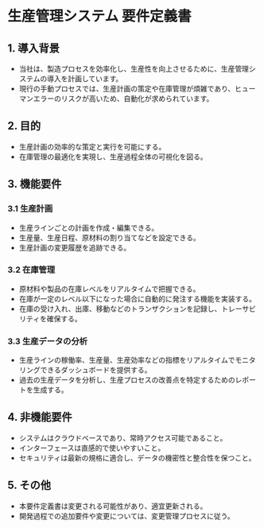 # 生産管理システム 要件定義書

## 1. 導入背景
- 当社は、製造プロセスを効率化し、生産性を向上させるために、生産管理システムの導入を計画しています。
- 現行の手動プロセスでは、生産計画の策定や在庫管理が煩雑であり、ヒューマンエラーのリスクが高いため、自動化が求められています。

## 2. 目的
- 生産計画の効率的な策定と実行を可能にする。
- 在庫管理の最適化を実現し、生産過程全体の可視化を図る。

## 3. 機能要件
### 3.1 生産計画
- 生産ラインごとの計画を作成・編集できる。
- 生産量、生産日程、原材料の割り当てなどを設定できる。
- 生産計画の変更履歴を追跡できる。

### 3.2 在庫管理
- 原材料や製品の在庫レベルをリアルタイムで把握できる。
- 在庫が一定のレベル以下になった場合に自動的に発注する機能を実装する。
- 在庫の受け入れ、出庫、移動などのトランザクションを記録し、トレーサビリティを確保する。

### 3.3 生産データの分析
- 生産ラインの稼働率、生産量、生産効率などの指標をリアルタイムでモニタリングできるダッシュボードを提供する。
- 過去の生産データを分析し、生産プロセスの改善点を特定するためのレポートを生成する。

## 4. 非機能要件
- システムはクラウドベースであり、常時アクセス可能であること。
- インターフェースは直感的で使いやすいこと。
- セキュリティは最新の規格に適合し、データの機密性と整合性を保つこと。

## 5. その他
- 本要件定義書は変更される可能性があり、適宜更新される。
- 開発過程での追加要件や変更については、変更管理プロセスに従う。
